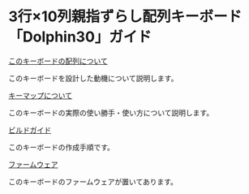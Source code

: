 # 3行×10列親指ずらし配列キーボード「Dolphin30」ガイド
[このキーボードの配列について](layout.md)

このキーボードを設計した動機について説明します。

[キーマップについて](keymap.md)

このキーボードの実際の使い勝手・使い方について説明します。


[ビルドガイド](build.md)

このキーボードの作成手順です。

[ファームウェア](firmware.md)

このキーボードのファームウェアが置いてあります。
